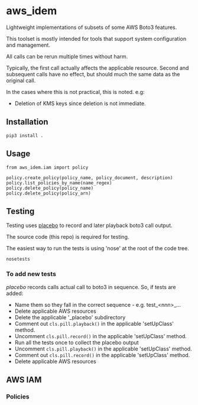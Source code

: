 # aws_idem

Lightweight implementations of subsets of some AWS Boto3 features.

This toolset is mostly intended for tools that support 
system configuration and management.

All calls can be rerun multiple times without harm. 

Typically, the first call actually affects the applicable resource. 
Second and subsequent calls have no effect, but should much the same data
as the original call. 
 
In the cases where this is not practical, this is noted. e.g:
* Deletion of KMS keys since deletion is not immediate.

## Installation

`pip3 install .`

## Usage

```
from aws_idem.iam import policy

policy.create_policy(policy_name, policy_document, description)
policy.list_policies_by_name(name_regex)
policy.delete_policy(policy_name)
policy.delete_policy(policy_arn)
```


## Testing

Testing uses [placebo](https://github.com/garnaat/placebo) 
to record and later playback boto3 call output.

The source code (this repo) is required for testing. 

The easiest way to run the tests is using 'nose' at the root of the code tree.

`nosetests`

### To add new tests

*placebo* records calls actual call to boto3 in sequence. So, if tests are added:

* Name them so they fall in the correct sequence - e.g. test\_\<nnn\>\_...
* Delete applicable AWS resources
* Delete the applicable '\_placebo' subdirectory
* Comment out `cls.pill.playback()` in the applicable 'setUpClass' method.
* Uncomment `cls.pill.record()` in the applicable 'setUpClass' method.
* Run all the tests once to collect the placebo output
* Uncomment `cls.pill.playback()` in the applicable 'setUpClass' method.
* Comment out `cls.pill.record()` in the applicable 'setUpClass' method.
* Delete applicable AWS resources

## AWS IAM

### Policies


